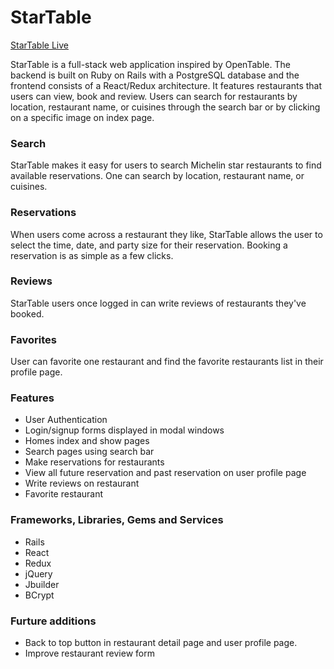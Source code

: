 # StarTable

[StarTable Live](https://startable.herokuapp.com/#/)

StarTable is a full-stack web application inspired by OpenTable. The backend is built on Ruby on Rails with a PostgreSQL database and the frontend consists of a React/Redux architecture.
It features restaurants that users can view, book and review. Users can search for restaurants by location, restaurant name, or cuisines through the search bar or by clicking on a specific image on index page.


### Search
StarTable makes it easy for users to search Michelin star restaurants to find available reservations. One can search by location, restaurant name, or cuisines.

### Reservations
When users come across a restaurant they like, StarTable allows the user to select the time, date, and party size for their reservation. Booking a reservation is as simple as a few clicks.


### Reviews
StarTable users once logged in can write reviews of restaurants they've booked.

### Favorites
User can favorite one restaurant and find the favorite restaurants list in their profile page.


### Features
- User Authentication
- Login/signup forms displayed in modal windows
- Homes index and show pages
- Search pages using search bar
- Make reservations for restaurants
- View all future reservation and past reservation on user profile page
- Write reviews on restaurant
- Favorite restaurant

### Frameworks, Libraries, Gems and Services
- Rails
- React
- Redux
- jQuery
- Jbuilder
- BCrypt

### Furture additions
- Back to top button in restaurant detail page and user profile page.
- Improve restaurant review form

